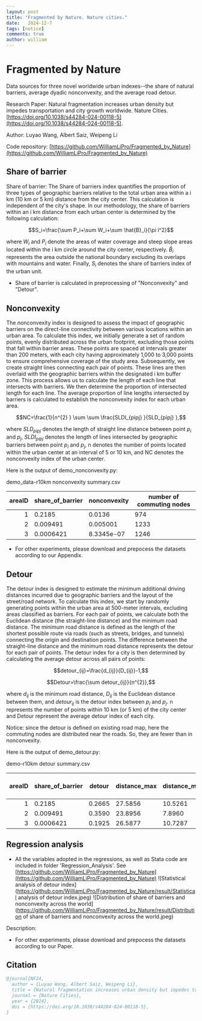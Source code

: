 ```yaml
---
layout: post
title: "Fragmented by Nature. Nature cities."
date:   2024-12-7
tags: [notice]
comments: true
author: william
---
```


# Fragmented by Nature
Data sources for three novel worldwide urban indexes--the share of natural barriers, average dyadic nonconvexity, and the average road detour.

Research Paper: Natural fragmentation increases urban density but impedes transportation and city growth worldwide. Nature Cities. [https://doi.org/10.1038/s44284-024-00118-5](https://doi.org/10.1038/s44284-024-00118-5).

Author: Luyao Wang, Albert Saiz, Weipeng Li

Code repository: [https://github.com/WilliamLiPro/Fragmented_by_Nature](https://github.com/WilliamLiPro/Fragmented_by_Nature)

## Share of barrier
Share of barrier: The Share of barriers index quantifies the proportion of three types of geographic barriers relative to the total urban area within a i km (10 km or 5 km) distance from the city center. This calculation is independent of the city's shape. In our methodology, the share of barriers within an i km distance from each urban center is determined by the following calculation:

$$S_i=\frac{\sum P_i+\sum W_i+\sum \hat{B}_i}{\pi i^2}$$

where $W_i$ and $P_i$ denote the areas of water coverage and steep slope areas located within the i km circle around the city center, respectively. $\hat{B}_i$ represents the area outside the national boundary excluding its overlaps with mountains and water. Finally, $S_i$ denotes the share of barriers index of the urban unit.

* Share of barrier is calculated in preprocessing of "Nonconvexity" and "Detour".

## Nonconvexity
The nonconvexity index is designed to assess the impact of geographic barriers on the direct-line connectivity between various locations within an urban area. To calculate this index, we initially generate a set of random points, evenly distributed across the urban footprint, excluding those points that fall within barrier areas. These points are spaced at intervals greater than 200 meters, with each city having approximately 1,000 to 3,000 points to ensure comprehensive coverage of the study area. Subsequently, we create straight lines connecting each pair of points. These lines are then overlaid with the geographic barriers within the designated i km buffer zone. This process allows us to calculate the length of each line that intersects with barriers. We then determine the proportion of intersected length for each line. The average proportion of line lengths intersected by barriers is calculated to establish the nonconvexity index for each urban area.

$$NC=\frac{1}{n^{2} } \sum \sum \frac{SLDI_{pipj} }{SLD_{pipj} },$$

where $SLD_{pipj}$ denotes the length of straight line distance between point $p_i$ and $p_j$, $SLDI_{pipj}$ denotes the length of lines intersected by geographic barriers between point $p_i$ and $p_j$, n denotes the number of points located within the urban center at an interval of 5 or 10 km, and NC denotes the nonconvexity index of the urban center.

Here is the output of demo_nonconvexity.py:

<summary>demo_data-r10km nonconvexity summary.csv</summary>

| areaID | share_of_barrier | nonconvexity | number of commuting nodes |
|-------:|------------------|--------------|---------------------------|
|       1| 0.2185 | 0.0136 | 974     		|
|       2| 0.009491| 0.005001| 1233           	|
|       3| 0.0006421 | 8.3345e-07 | 1246       	|

* For other experiments, please download and prepocess the datasets according to our Appendix.

## Detour
The detour index is designed to estimate the minimum additional driving distances incurred due to geographic barriers and the layout of the street/road network. To calculate this index, we start by randomly generating points within the urban area at 500-meter intervals, excluding areas classified as barriers. For each pair of points, we calculate both the Euclidean distance (the straight-line distance) and the minimum road distance. The minimum road distance is defined as the length of the shortest possible route via roads (such as streets, bridges, and tunnels) connecting the origin and destination points. The difference between the straight-line distance and the minimum road distance represents the detour for each pair of points. The detour index for a city is then determined by calculating the average detour across all pairs of points:


$$detour_{ij}=\frac{d_{ij}}{D_{ij}}-1,$$

$$Detour=\frac{\sum detour_{ij}}{n^{2}},$$

where $d_{ij}$ is the minimum road distance, $D_{ij}$ is the Euclidean distance between them, and $detour_{ij}$ is the detour index between $p_i$ and $p_j$. n represents the number of points within 10 km (or 5 km) of the city center and Detour represent the average detour index of each city.


Notice: since the detour is defined on existing road map, here the commuting nodes are distributed near the roads. So, they are fewer than in nonconvexity.

Here is the output of demo_detour.py:

<summary>demo-r10km detour summary.csv</summary>

| areaID | share_of_barrier | detour | distance_max | distance_mean | distance_std | number of commuting nodes | number of road nodes |
|-----:|--------|--------|--------|---------|---------|-------|-------|
|     1| 0.2185 | 0.2665 | 27.5856 | 10.5261 | 5.0514 | 948 | 31498 |
|     2| 0.009491 | 0.3590 | 23.8956 | 7.8960 | 3.9693 | 313 | 6301 |
|     3| 0.0006421 | 0.1925 | 26.5877 | 10.7287 | 5.0226 | 1224 | 68350 |

##  Regression analysis

* All the variables adopted in the regressions, as well as Stata code are included in folder 'Regression_Analysis'. See [https://github.com/WilliamLiPro/Fragmented_by_Nature](https://github.com/WilliamLiPro/Fragmented_by_Nature)
![Statistical analysis of detour index](https://github.com/WilliamLiPro/Fragmented_by_Nature/result/Statistical analysis of detour index.jpeg)
![Distribution of share of barriers and nonconvexity across the world](https://github.com/WilliamLiPro/Fragmented_by_Nature/result/Distribution of share of barriers and nonconvexity across the world.jpeg)

Description: 

* For other experiments, please download and prepocess the datasets according to our Paper.

## Citation

```BibTeX
@journal{NF24,
  author = {Luyao Wang, Albert Saiz, Weipeng Li},
  title = {Natural fragmentation increases urban density but impedes transportation and city growth worldwide},
  journal = {Nature Cities},
  year = {2024},
  doi = {https://doi.org/10.1038/s44284-024-00118-5},
}
```
